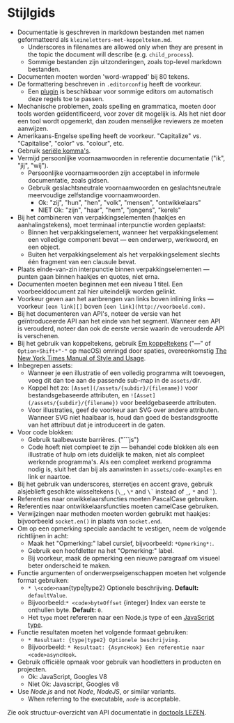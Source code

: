 # Stijlgids

* Documentatie is geschreven in markdown bestanden met namen geformatteerd als `kleineletters-met-koppelteken.md`. 
  * Underscores in filenames are allowed only when they are present in the topic the document will describe (e.g. `child_process`).
  * Sommige bestanden zijn uitzonderingen, zoals top-level markdown bestanden.
* Documenten moeten worden 'word-wrapped' bij 80 tekens.
* De formattering beschreven in `.editorconfig` heeft de voorkeur. 
  * Een [plugin](http://editorconfig.org/#download) is beschikbaar voor sommige editors om automatisch deze regels toe te passen.
* Mechanische problemen, zoals spelling en grammatica, moeten door tools worden geïdentificeerd, voor zover dit mogelijk is. Als het niet door een tool wordt opgemerkt, dan zouden menselijke reviewers ze moeten aanwijzen.
* Amerikaans-Engelse spelling heeft de voorkeur. "Capitalize" vs. "Capitalise", "color" vs. "colour", etc.
* Gebruik [seriële komma's](https://en.wikipedia.org/wiki/Serial_comma).
* Vermijd persoonlijke voornaamwoorden in referentie documentatie ("ik", "jij", "wij"). 
  * Persoonlijke voornaamwoorden zijn acceptabel in informele documentatie, zoals gidsen.
  * Gebruik geslachtsneutrale voornaamwoorden en geslachtsneutrale meervoudige zelfstandige voornaamwoorden. 
    * Ok: "zij", "hun", "hen", "volk", "mensen", "ontwikkelaars"
    * NIET Ok: "zijn", "haar", "hem", "jongens", "kerels"
* Bij het combineren van verpakkingselementen (haakjes en aanhalingstekens), moet terminaal interpunctie worden geplaatst: 
  * Binnen het verpakkingselement, wanneer het verpakkingselement een volledige component bevat — een onderwerp, werkwoord, en een object.
  * Buiten het verpakkingselement als het verpakkingselement slechts één fragment van een clausule bevat.
* Plaats einde-van-zin interpunctie binnen verpakkingselementen — punten gaan binnen haakjes en quotes, niet erna.
* Documenten moeten beginnen met een niveau 1 titel. Een voorbeelddocument zal hier uiteindelijk worden gelinkt.
* Voorkeur geven aan het aanbrengen van links boven inlining links — voorkeur `[een link][]` boven `[een link](http://voorbeeld.com)`.
* Bij het documenteren van API's, noteer de versie van het geïntroduceerde API aan het einde van het segment. Wanneer een API is verouderd, noteer dan ook de eerste versie waarin de verouderde API is verschenen.
* Bij het gebruik van koppeltekens, gebruik [Em koppeltekens](https://en.wikipedia.org/wiki/Dash#Em_dash) ("—" of `Option+Shift+"-"` op macOS) omringd door spaties, overeenkomstig [The New York Times Manual of Style and Usage](https://en.wikipedia.org/wiki/The_New_York_Times_Manual_of_Style_and_Usage).
* Inbegrepen assets: 
  * Wanneer je een illustratie of een volledig programma wilt toevoegen, voeg dit dan toe aan de passende sub-map in de `assets/`dir.
  * Koppel het zo: `[Asset](/assets/{subdir}/{filename})` voor bestandsgebaseerde attributen, en `![Asset](/assets/{subdir}/{filename})` voor beeldgebaseerde attributen.
  * Voor illustraties, geef de voorkeur aan SVG over andere attributen. Wanneer SVG niet haalbaar is, houd dan goed de bestandsgrootte van het attribuut dat je introduceert in de gaten.
* Voor code blokken: 
  * Gebruik taalbewuste barrières. ("```js")
  * Code hoeft niet compleet te zijn — behandel code blokken als een illustratie of hulp om iets duidelijk te maken, niet als compleet werkende programma's. Als een compleet werkend programma nodig is, sluit het dan bij als aanwinsten in `assets/code-examples` en link er naartoe.
* Bij het gebruik van underscores, sterretjes en accent grave, gebruik alsjeblieft geschikte wisseltekens (`\_`, `\*` and `` \` `` instead of `_`, `*` and `` ` ``).
* Referenties naar onwikkelaarsfuncties moeten PascalCase gebruiken.
* Referenties naar ontwikkelaarsfuncties moeten camelCase gebruiken.
* Verwijzingen naar methoden moeten worden gebruikt met haakjes: bijvoorbeeld `socket.en()` in plaats van `socket.end`.
* Om op een opmerking speciale aandacht te vestigen, neem de volgende richtlijnen in acht: 
  * Maak het "Opmerking:" label cursief, bijvoorbeeld: `*Opmerking*:`.
  * Gebruik een hoofdletter na het "Opmerking:" label.
  * Bij voorkeur, maak de opmerking een nieuwe paragraaf om visueel beter onderscheid te maken.
* Functie argumenten of onderwerpseigenschappen moeten het volgende format gebruiken: 
  * `* \<code>naam`{type|type2} Optionele beschrijving. **Default:** `defaultValue`.</code>
  * Bijvoorbeeld:`* <code>byteOffset` {integer} Index van eerste te onthullen byte. **Default:** `0`.</code>
  * Het `type` moet refereren naar een Node.js type of een [JavaScript type](https://developer.mozilla.org/en-US/docs/Web/JavaScript/Guide/Grammar_and_types#Data_structures_and_types).
* Functie resultaten moeten het volgende formaat gebruiken: 
  * `* Resultaat: {type|type2} Optionele beschrijving.`
  * Bijvoorbeeld: `* Resultaat: {AsyncHook} Een referentie naar <code>asyncHook`.</code>
* Gebruik officiële opmaak voor gebruik van hoodletters in producten en projecten. 
  * Ok: JavaScript, Googles V8
  * Niet Ok: Javascript, Googles v8
* Use *Node.js* and not *Node*, *NodeJS*, or similar variants. 
  * When referring to the executable, *`node`* is acceptable.

Zie ook structuur-overzicht van API documentatie in [doctools LEZEN](../tools/doc/README.md).